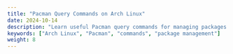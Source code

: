 ```yaml
---
title: "Pacman Query Commands on Arch Linux"
date: 2024-10-14
description: "Learn useful Pacman query commands for managing packages on Arch Linux."
keywords: ["Arch Linux", "Pacman", "commands", "package management"]
weight: 8
---
```

